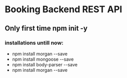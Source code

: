 # Booking Backend REST API
 
## Only first time npm init -y

### installations untill now:

- npm install morgan --save 
- npm install mongoose --save
- npm install body-parser --save
- npm install morgan --save

